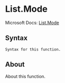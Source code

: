 ---
---

# List.Mode

Microsoft Docs: [List.Mode](https://docs.microsoft.com/en-us/powerquery-m/list-mode)

## Syntax

```
Syntax for this function.
```

## About

About this function.

